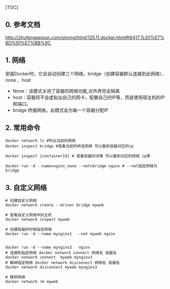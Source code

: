 [TOC]

## 0. 参考文档

http://zhufengpeixun.com/strong/html/125.11.docker.html#t6417.%20%E7%BD%91%E7%BB%9C

## 1. 网络

安装Docker时，它会自动创建三个网络，bridge（创建容器默认连接到此网络）、 none 、host

- None：该模式关闭了容器的网络功能,对外界完全隔离
- host：容器将不会虚拟出自己的网卡，配置自己的IP等，而是使用宿主机的IP和端口。
- bridge 桥接网络，此模式会为每一个容器分配IP

## 2. 常用命令

```shell
docker network ls #列出当前的网络
docker inspect bridge #查看当前的桥连网络 可以看到容器对应的ip

docker inspect [containerId] # 查看容器的详情 可以看到对应的网络 ip等

docker run -d --name=nginx_none --net=bridge nginx # --net指定网络为bridge 
```

## 3. 自定义网络

```shell
# 创建自定义网络
docker network create --driver bridge myweb

# 查看自定义网络中的主机
docker network inspect myweb

# 创建容器的时候指定网络
docker run -d --name mynginx1  --net myweb nginx


docker run -d --name mynginx3   nginx
# 连接到指定网络 docker network connect 网络名 容器名
docker network connect  myweb mynginx3
# 解绑指定网络 docker network disconnect 网络名 容器名
docker network disconnect myweb mynginx3

# 移除网络
docker network rm myweb
```

